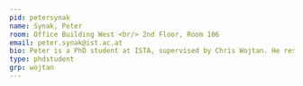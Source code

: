 ```yaml
---
pid: petersynak
name: Synak, Peter
room: Office Building West <br/> 2nd Floor, Room 106
email: peter.synak@ist.ac.at
bio: Peter is a PhD student at ISTA, supervised by Chris Wojtan. He researches how to robustly handle topological changes on non-manifold moving meshes.
type: phdstudent
grp: wojtan
---
```

